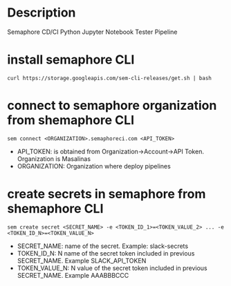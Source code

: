 # Description 
Semaphore CD/CI Python Jupyter Notebook Tester Pipeline

# install semaphore CLI
```
curl https://storage.googleapis.com/sem-cli-releases/get.sh | bash
```

# connect to semaphore organization from shemaphore CLI
```
sem connect <ORGANIZATION>.semaphoreci.com <API_TOKEN>
```

  - API_TOKEN: is obtained from Organization->Account->API Token. Organization is Masalinas
  - ORGANIZATION: Organization where deploy pipelines

# create secrets in semaphore from shemaphore CLI
```
sem create secret <SECRET_NAME> -e <TOKEN_ID_1>=<TOKEN_VALUE_2> ... -e <TOKEN_ID_N>=<TOKEN_VALUE_N>
```

  - SECRET_NAME: name of the secret. Example: slack-secrets
  - TOKEN_ID_N: N name of the secret token included in previous SECRET_NAME. Example SLACK_API_TOKEN
  - TOKEN_VALUE_N: N value of the secret token included in previous SECRET_NAME. Example AAABBBCCC
